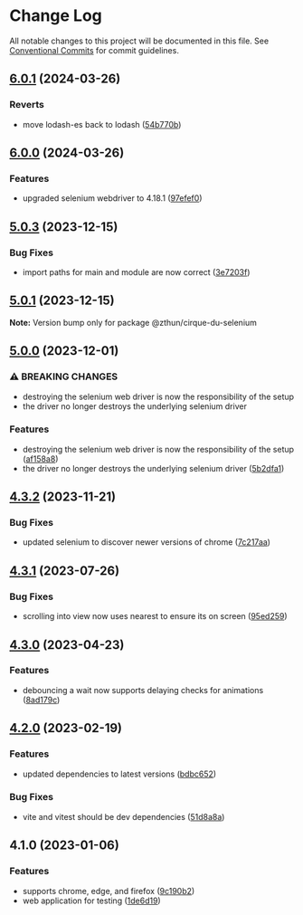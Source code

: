 # Change Log

All notable changes to this project will be documented in this file.
See [Conventional Commits](https://conventionalcommits.org) for commit guidelines.

## [6.0.1](https://github.com/zthun/cirque/compare/v6.0.0...v6.0.1) (2024-03-26)


### Reverts

* move lodash-es back to lodash ([54b770b](https://github.com/zthun/cirque/commit/54b770b38f926cccbedddd342a39c70bdb40038f))



## [6.0.0](https://github.com/zthun/cirque/compare/v5.0.3...v6.0.0) (2024-03-26)


### Features

* upgraded selenium webdriver to 4.18.1 ([97efef0](https://github.com/zthun/cirque/commit/97efef01434ac4dc465ceecd0d6e18b61304f227))



## [5.0.3](https://github.com/zthun/cirque/compare/v5.0.2...v5.0.3) (2023-12-15)


### Bug Fixes

* import paths for main and module are now correct ([3e7203f](https://github.com/zthun/cirque/commit/3e7203f4fa0579599402d871a53fa81fac56c84a))



## [5.0.1](https://github.com/zthun/cirque/compare/v5.0.0...v5.0.1) (2023-12-15)

**Note:** Version bump only for package @zthun/cirque-du-selenium





## [5.0.0](https://github.com/zthun/cirque/compare/v4.3.2...v5.0.0) (2023-12-01)


### ⚠ BREAKING CHANGES

* destroying the selenium web driver is now the responsibility of the setup
* the driver no longer destroys the underlying selenium driver

### Features

* destroying the selenium web driver is now the responsibility of the setup ([af158a8](https://github.com/zthun/cirque/commit/af158a883d1bfc3bb0d004db42d59d555bf00bbe))
* the driver no longer destroys the underlying selenium driver ([5b2dfa1](https://github.com/zthun/cirque/commit/5b2dfa1999f2c657feffbc07a3a9523c79ba382f))



## [4.3.2](https://github.com/zthun/cirque/compare/v4.3.1...v4.3.2) (2023-11-21)


### Bug Fixes

* updated selenium to discover newer versions of chrome ([7c217aa](https://github.com/zthun/cirque/commit/7c217aad39049d8be3e3a0b70a1efb327d3af974))



## [4.3.1](https://github.com/zthun/cirque/compare/v4.3.0...v4.3.1) (2023-07-26)


### Bug Fixes

* scrolling into view now uses nearest to ensure its on screen ([95ed259](https://github.com/zthun/cirque/commit/95ed2594177c70b620829211445ee9bfa0e9f87d))



## [4.3.0](https://github.com/zthun/cirque/compare/v4.2.0...v4.3.0) (2023-04-23)


### Features

* debouncing a wait now supports delaying checks for animations ([8ad179c](https://github.com/zthun/cirque/commit/8ad179c1c5b0129d817a5911a1fceb6dc41b7327))



## [4.2.0](https://github.com/zthun/cirque/compare/v4.1.0...v4.2.0) (2023-02-19)


### Features

* updated dependencies to latest versions ([bdbc652](https://github.com/zthun/cirque/commit/bdbc652148438359dd98057cc9a7a422c0cdf78f))


### Bug Fixes

* vite and vitest should be dev dependencies ([51d8a8a](https://github.com/zthun/cirque/commit/51d8a8aa2607b458285505000c768ecc09ede935))



## 4.1.0 (2023-01-06)


### Features

* supports chrome, edge, and firefox ([9c190b2](https://github.com/zthun/cirque/commit/9c190b2babc9eef729483be903bbcd10687a1833))
* web application for testing ([1de6d19](https://github.com/zthun/cirque/commit/1de6d193b4d4a2a5336e742a00337f6cbec63329))
